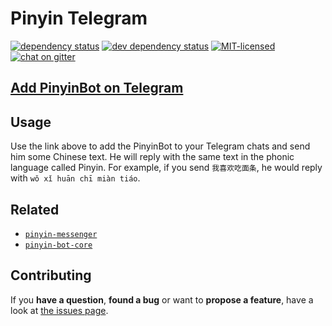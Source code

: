 # Pinyin Telegram

[![dependency status](https://img.shields.io/david/pepebecker/pinyin-telegram.svg)](https://david-dm.org/pepebecker/pinyin-telegram)
[![dev dependency status](https://img.shields.io/david/dev/pepebecker/pinyin-telegram.svg)](https://david-dm.org/pepebecker/pinyin-telegram#info=devDependencies)
[![MIT-licensed](https://img.shields.io/github/license/pepebecker/pinyin-telegram.svg)](https://opensource.org/licenses/MIT)
[![chat on gitter](https://badges.gitter.im/pepebecker.svg)](https://gitter.im/pepebecker)

## [Add PinyinBot on Telegram](http://t.me/pinyinbot)

## Usage

Use the link above to add the PinyinBot to your Telegram chats and send him some Chinese text. He will reply with the same text in the phonic language called Pinyin. For example, if you send `我喜欢吃面条`, he would reply with `wǒ xǐ huān chī miàn tiáo`.

## Related

- [`pinyin-messenger`](https://github.com/pepebecker/pinyin-messenger)
- [`pinyin-bot-core`](https://github.com/pepebecker/pinyin-bot-core)

## Contributing

If you **have a question**, **found a bug** or want to **propose a feature**, have a look at [the issues page](https://github.com/pepebecker/pinyin-telegram/issues).